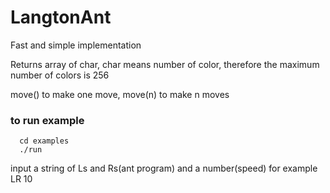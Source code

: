 # LangtonAnt
Fast and simple implementation

Returns array of char, char means number of color, therefore the maximum number of colors is 256

move() to make one move, move(n) to make n moves

### to run example

```
  cd examples
  ./run
```

input a string of Ls and Rs(ant program) and a number(speed) for example LR 10
